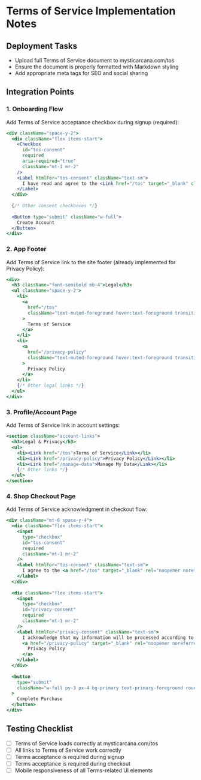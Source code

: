 # Terms of Service Implementation Notes

## Deployment Tasks
- Upload full Terms of Service document to mysticarcana.com/tos
- Ensure the document is properly formatted with Markdown styling
- Add appropriate meta tags for SEO and social sharing

## Integration Points

### 1. Onboarding Flow
Add Terms of Service acceptance checkbox during signup (required):
```jsx
<div className="space-y-2">
  <div className="flex items-start">
    <Checkbox 
      id="tos-consent" 
      required
      aria-required="true"
      className="mt-1 mr-2"
    />
    <Label htmlFor="tos-consent" className="text-sm">
      I have read and agree to the <Link href="/tos" target="_blank" className="text-primary">Terms of Service</Link>
    </Label>
  </div>
  
  {/* Other consent checkboxes */}
  
  <Button type="submit" className="w-full">
    Create Account
  </Button>
</div>
```

### 2. App Footer
Add Terms of Service link to the site footer (already implemented for Privacy Policy):
```jsx
<div>
  <h3 className="font-semibold mb-4">Legal</h3>
  <ul className="space-y-2">
    <li>
      <a 
        href="/tos" 
        className="text-muted-foreground hover:text-foreground transition-colors"
      >
        Terms of Service
      </a>
    </li>
    <li>
      <a 
        href="/privacy-policy" 
        className="text-muted-foreground hover:text-foreground transition-colors"
      >
        Privacy Policy
      </a>
    </li>
    {/* Other legal links */}
  </ul>
</div>
```

### 3. Profile/Account Page
Add Terms of Service link in account settings:
```jsx
<section className="account-links">
  <h3>Legal & Privacy</h3>
  <ul>
    <li><Link href="/tos">Terms of Service</Link></li>
    <li><Link href="/privacy-policy">Privacy Policy</Link></li>
    <li><Link href="/manage-data">Manage My Data</Link></li>
    {/* Other links */}
  </ul>
</section>
```

### 4. Shop Checkout Page
Add Terms of Service acknowledgment in checkout flow:
```jsx
<div className="mt-6 space-y-4">
  <div className="flex items-start">
    <input
      type="checkbox"
      id="tos-consent"
      required
      className="mt-1 mr-2"
    />
    <label htmlFor="tos-consent" className="text-sm">
      I agree to the <a href="/tos" target="_blank" rel="noopener noreferrer" className="text-primary">Terms of Service</a>
    </label>
  </div>
  
  <div className="flex items-start">
    <input
      type="checkbox"
      id="privacy-consent"
      required
      className="mt-1 mr-2"
    />
    <label htmlFor="privacy-consent" className="text-sm">
      I acknowledge that my information will be processed according to the 
      <a href="/privacy-policy" target="_blank" rel="noopener noreferrer" className="text-primary ml-1">
        Privacy Policy
      </a>
    </label>
  </div>
  
  <button
    type="submit"
    className="w-full py-3 px-4 bg-primary text-primary-foreground rounded-md"
  >
    Complete Purchase
  </button>
</div>
```

## Testing Checklist
- [ ] Terms of Service loads correctly at mysticarcana.com/tos
- [ ] All links to Terms of Service work correctly
- [ ] Terms acceptance is required during signup
- [ ] Terms acceptance is required during checkout
- [ ] Mobile responsiveness of all Terms-related UI elements